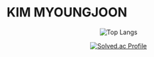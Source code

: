 # KIM MYOUNGJOON
<div align="center">


![Top Langs](https://github-readme-stats.vercel.app/api/top-langs/?username=m0joonKim&layout=compact)

[![Solved.ac Profile](http://mazassumnida.wtf/api/v2/generate_badge?boj=audwns0820)](https://solved.ac/audwns0820/)

</div>
